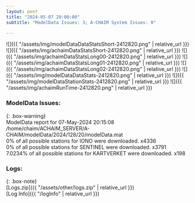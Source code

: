 ```yaml
---
layout: post
title: "2024-05-07 20:00:00"
subtitle: "ModelData Issues: 3; A-CHAIM System Issues: 0"

---
```


![]({{ "/assets/img/modelDataDataStatsShort-2412820.png" | relative_url }})
![]({{ "/assets/img/achaimDataStatsShort-2412820.png" | relative_url }})
![]({{ "/assets/img/achaimDataStatsLong00-2412820.png" | relative_url }})
![]({{ "/assets/img/achaimDataStatsLong01-2412820.png" | relative_url }})
![]({{ "/assets/img/achaimDataStatsLong02-2412820.png" | relative_url }})
![]({{ "/assets/img/modelDataDataStats-2412820.png" | relative_url }})
![]({{ "/assets/img/modelDataStationStats-2412820.png" | relative_url }})
![]({{ "/assets/img/achaimRunTime-2412820.png" | relative_url }})


### ModelData Issues:  
  
{: .box-warning}  
 ModelData report for 07-May-2024 20:15:08   
 /home/chaim/ACHAIM_SERVER/A-CHAIM/modelData/2024/128/20/modelData.mat   
 0% of all possible stations for IONO were downloaded. x4336   
 0% of all possible stations for SENTINEL were downloaded. x3791   
 7.0234% of all possible stations for KARTVERKET were downloaded. x198   
  


### Logs:  
  
{: .box-note}  
[Logs.zip]({{ "/assets/other/logs.zip" | relative_url }})  
[Log Info]({{ "/logInfo" | relative_url }})  
